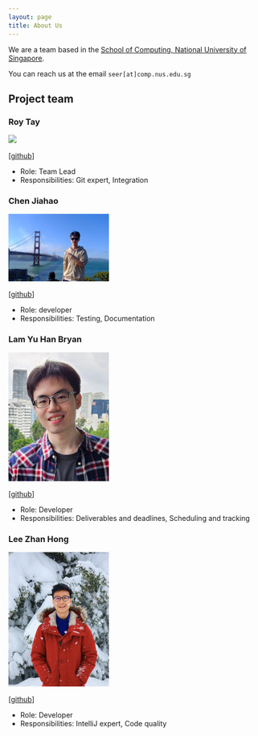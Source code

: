 ```yaml
---
layout: page
title: About Us
---
```


We are a team based in the [School of Computing, National University of Singapore](https://www.comp.nus.edu.sg).

You can reach us at the email `seer[at]comp.nus.edu.sg`

## Project team

### Roy Tay

<img src="images/themintchoco.png" width="200px">

[[github](https://github.com/themintchoco)]

* Role: Team Lead
* Responsibilities: Git expert, Integration

### Chen Jiahao

<img src="images/neilchen863.png" width="200px">

[[github](https://github.com/Neilchen863)]

* Role: developer
* Responsibilities: Testing, Documentation

### Lam Yu Han Bryan

<img src="images/sociallyineptweeb.png" width="200px">

[[github](http://github.com/sociallyineptweeb)]

* Role: Developer
* Responsibilities: Deliverables and deadlines, Scheduling and tracking

### Lee Zhan Hong

<img src="images/zhannyhong.png" width="200px">

[[github](https://github.com/Zhannyhong)]

* Role: Developer
* Responsibilities: IntelliJ expert, Code quality

